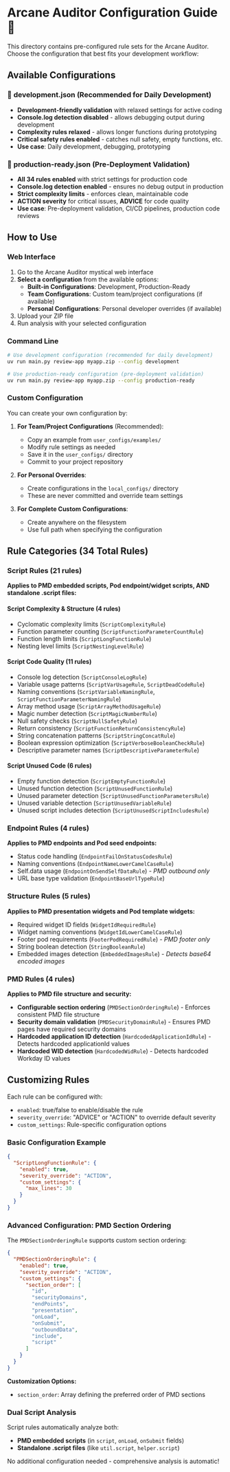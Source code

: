 # Arcane Auditor Configuration Guide 📜

This directory contains pre-configured rule sets for the Arcane Auditor. Choose the configuration that best fits your development workflow:

## Available Configurations

### 🚀 **development.json** (Recommended for Daily Development)

- **Development-friendly validation** with relaxed settings for active coding
- **Console.log detection disabled** - allows debugging output during development
- **Complexity rules relaxed** - allows longer functions during prototyping
- **Critical safety rules enabled** - catches null safety, empty functions, etc.
- **Use case**: Daily development, debugging, prototyping

### 🎯 **production-ready.json** (Pre-Deployment Validation)

- **All 34 rules enabled** with strict settings for production code
- **Console.log detection enabled** - ensures no debug output in production
- **Strict complexity limits** - enforces clean, maintainable code
- **ACTION severity** for critical issues, **ADVICE** for code quality
- **Use case**: Pre-deployment validation, CI/CD pipelines, production code reviews

## How to Use

### Web Interface

1. Go to the Arcane Auditor mystical web interface
2. **Select a configuration** from the available options:
   - **Built-in Configurations**: Development, Production-Ready
   - **Team Configurations**: Custom team/project configurations (if available)
   - **Personal Configurations**: Personal developer overrides (if available)
3. Upload your ZIP file
4. Run analysis with your selected configuration

### Command Line

```bash
# Use development configuration (recommended for daily development)
uv run main.py review-app myapp.zip --config development

# Use production-ready configuration (pre-deployment validation)
uv run main.py review-app myapp.zip --config production-ready
```

### Custom Configuration

You can create your own configuration by:

1. **For Team/Project Configurations** (Recommended):
   - Copy an example from `user_configs/examples/`
   - Modify rule settings as needed
   - Save it in the `user_configs/` directory
   - Commit to your project repository

2. **For Personal Overrides**:
   - Create configurations in the `local_configs/` directory
   - These are never committed and override team settings

3. **For Complete Custom Configurations**:
   - Create anywhere on the filesystem
   - Use full path when specifying the configuration

## Rule Categories (34 Total Rules)

### Script Rules (21 rules)

**Applies to PMD embedded scripts, Pod endpoint/widget scripts, AND standalone .script files:**

#### Script Complexity & Structure (4 rules)

- Cyclomatic complexity limits (`ScriptComplexityRule`)
- Function parameter counting (`ScriptFunctionParameterCountRule`)
- Function length limits (`ScriptLongFunctionRule`)
- Nesting level limits (`ScriptNestingLevelRule`)

#### Script Code Quality (11 rules)

- Console log detection (`ScriptConsoleLogRule`)
- Variable usage patterns (`ScriptVarUsageRule`, `ScriptDeadCodeRule`)
- Naming conventions (`ScriptVariableNamingRule`, `ScriptFunctionParameterNamingRule`)
- Array method usage (`ScriptArrayMethodUsageRule`)
- Magic number detection (`ScriptMagicNumberRule`)
- Null safety checks (`ScriptNullSafetyRule`)
- Return consistency (`ScriptFunctionReturnConsistencyRule`)
- String concatenation patterns (`ScriptStringConcatRule`)
- Boolean expression optimization (`ScriptVerboseBooleanCheckRule`)
- Descriptive parameter names (`ScriptDescriptiveParameterRule`)

#### Script Unused Code (6 rules)

- Empty function detection (`ScriptEmptyFunctionRule`)
- Unused function detection (`ScriptUnusedFunctionRule`)
- Unused parameter detection (`ScriptUnusedFunctionParametersRule`)
- Unused variable detection (`ScriptUnusedVariableRule`)
- Unused script includes detection (`ScriptUnusedScriptIncludesRule`)

### Endpoint Rules (4 rules)

**Applies to PMD endpoints and Pod seed endpoints:**

- Status code handling (`EndpointFailOnStatusCodesRule`)
- Naming conventions (`EndpointNameLowerCamelCaseRule`)
- Self.data usage (`EndpointOnSendSelfDataRule`) - *PMD outbound only*
- URL base type validation (`EndpointBaseUrlTypeRule`)

### Structure Rules (5 rules)

**Applies to PMD presentation widgets and Pod template widgets:**

- Required widget ID fields (`WidgetIdRequiredRule`)
- Widget naming conventions (`WidgetIdLowerCamelCaseRule`)
- Footer pod requirements (`FooterPodRequiredRule`) - *PMD footer only*
- String boolean detection (`StringBooleanRule`)
- Embedded images detection (`EmbeddedImagesRule`) - *Detects base64 encoded images*

### PMD Rules (4 rules)

**Applies to PMD file structure and security:**

- **Configurable section ordering** (`PMDSectionOrderingRule`) - Enforces consistent PMD file structure
- **Security domain validation** (`PMDSecurityDomainRule`) - Ensures PMD pages have required security domains
- **Hardcoded application ID detection** (`HardcodedApplicationIdRule`) - Detects hardcoded applicationId values
- **Hardcoded WID detection** (`HardcodedWidRule`) - Detects hardcoded Workday ID values

## Customizing Rules

Each rule can be configured with:

- `enabled`: true/false to enable/disable the rule
- `severity_override`: "ADVICE" or "ACTION" to override default severity
- `custom_settings`: Rule-specific configuration options

### Basic Configuration Example

```json
{
  "ScriptLongFunctionRule": {
    "enabled": true,
    "severity_override": "ACTION",
    "custom_settings": {
      "max_lines": 30
    }
  }
}
```

### Advanced Configuration: PMD Section Ordering

The `PMDSectionOrderingRule` supports custom section ordering:

```json
{
  "PMDSectionOrderingRule": {
    "enabled": true,
    "severity_override": "ACTION",
    "custom_settings": {
      "section_order": [
        "id",
        "securityDomains", 
        "endPoints",
        "presentation",
        "onLoad",
        "onSubmit",
        "outboundData",
        "include",
        "script"
      ]
    }
  }
}
```

**Customization Options:**

- `section_order`: Array defining the preferred order of PMD sections

### Dual Script Analysis

Script rules automatically analyze both:

- **PMD embedded scripts** (in `script`, `onLoad`, `onSubmit` fields)
- **Standalone .script files** (like `util.script`, `helper.script`)

No additional configuration needed - comprehensive analysis is automatic!
